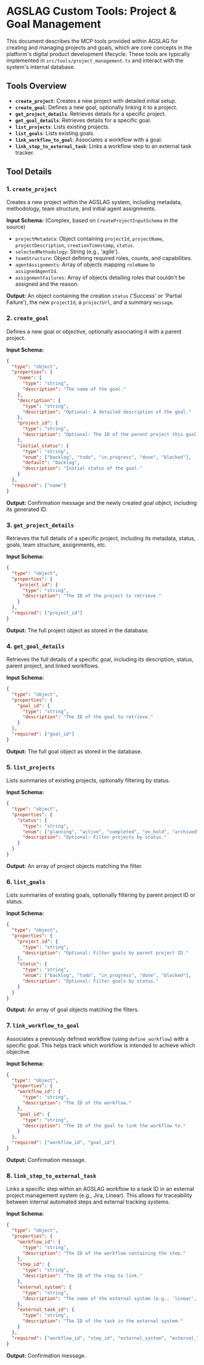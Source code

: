 # AGSLAG Custom Tools: Project & Goal Management

This document describes the MCP tools provided within AGSLAG for creating and managing projects and goals, which are core concepts in the platform's digital product development lifecycle. These tools are typically implemented in `src/tools/project_management.ts` and interact with the system's internal database.

## Tools Overview

*   **`create_project`**: Creates a new project with detailed initial setup.
*   **`create_goal`**: Defines a new goal, optionally linking it to a project.
*   **`get_project_details`**: Retrieves details for a specific project.
*   **`get_goal_details`**: Retrieves details for a specific goal.
*   **`list_projects`**: Lists existing projects.
*   **`list_goals`**: Lists existing goals.
*   **`link_workflow_to_goal`**: Associates a workflow with a goal.
*   **`link_step_to_external_task`**: Links a workflow step to an external task tracker.

## Tool Details

### 1. `create_project`

Creates a new project within the AGSLAG system, including metadata, methodology, team structure, and initial agent assignments.

**Input Schema:** (Complex, based on `CreateProjectInputSchema` in the source)
*   `projectMetadata`: Object containing `projectId`, `projectName`, `projectDescription`, `creationTimestamp`, `status`.
*   `selectedMethodology`: String (e.g., 'agile').
*   `teamStructure`: Object defining required roles, counts, and capabilities.
*   `agentAssignments`: Array of objects mapping `roleName` to `assignedAgentId`.
*   `assignmentFailures`: Array of objects detailing roles that couldn't be assigned and the reason.

**Output:** An object containing the creation `status` ('Success' or 'Partial Failure'), the new `projectId`, a `projectUrl`, and a summary `message`.

### 2. `create_goal`

Defines a new goal or objective, optionally associating it with a parent project.

**Input Schema:**

```json
{
  "type": "object",
  "properties": {
    "name": {
      "type": "string",
      "description": "The name of the goal."
    },
    "description": {
      "type": "string",
      "description": "Optional: A detailed description of the goal."
    },
    "project_id": {
      "type": "string",
      "description": "Optional: The ID of the parent project this goal belongs to."
    },
    "initial_status": {
      "type": "string",
      "enum": ["backlog", "todo", "in_progress", "done", "blocked"],
      "default": "backlog",
      "description": "Initial status of the goal."
    }
  },
  "required": ["name"]
}
```

**Output:** Confirmation message and the newly created goal object, including its generated ID.

### 3. `get_project_details`

Retrieves the full details of a specific project, including its metadata, status, goals, team structure, assignments, etc.

**Input Schema:**

```json
{
  "type": "object",
  "properties": {
    "project_id": {
      "type": "string",
      "description": "The ID of the project to retrieve."
    }
  },
  "required": ["project_id"]
}
```

**Output:** The full project object as stored in the database.

### 4. `get_goal_details`

Retrieves the full details of a specific goal, including its description, status, parent project, and linked workflows.

**Input Schema:**

```json
{
  "type": "object",
  "properties": {
    "goal_id": {
      "type": "string",
      "description": "The ID of the goal to retrieve."
    }
  },
  "required": ["goal_id"]
}
```

**Output:** The full goal object as stored in the database.

### 5. `list_projects`

Lists summaries of existing projects, optionally filtering by status.

**Input Schema:**

```json
{
  "type": "object",
  "properties": {
    "status": {
      "type": "string",
      "enum": ["planning", "active", "completed", "on_hold", "archived"],
      "description": "Optional: Filter projects by status."
    }
  }
}
```

**Output:** An array of project objects matching the filter.

### 6. `list_goals`

Lists summaries of existing goals, optionally filtering by parent project ID or status.

**Input Schema:**

```json
{
  "type": "object",
  "properties": {
    "project_id": {
      "type": "string",
      "description": "Optional: Filter goals by parent project ID."
    },
    "status": {
      "type": "string",
      "enum": ["backlog", "todo", "in_progress", "done", "blocked"],
      "description": "Optional: Filter goals by status."
    }
  }
}
```

**Output:** An array of goal objects matching the filters.

### 7. `link_workflow_to_goal`

Associates a previously defined workflow (using `define_workflow`) with a specific goal. This helps track which workflow is intended to achieve which objective.

**Input Schema:**

```json
{
  "type": "object",
  "properties": {
    "workflow_id": {
      "type": "string",
      "description": "The ID of the workflow."
    },
    "goal_id": {
      "type": "string",
      "description": "The ID of the goal to link the workflow to."
    }
  },
  "required": ["workflow_id", "goal_id"]
}
```

**Output:** Confirmation message.

### 8. `link_step_to_external_task`

Links a specific step within an AGSLAG workflow to a task ID in an external project management system (e.g., Jira, Linear). This allows for traceability between internal automated steps and external tracking systems.

**Input Schema:**

```json
{
  "type": "object",
  "properties": {
    "workflow_id": {
      "type": "string",
      "description": "The ID of the workflow containing the step."
    },
    "step_id": {
      "type": "string",
      "description": "The ID of the step to link."
    },
    "external_system": {
      "type": "string",
      "description": "The name of the external system (e.g., 'linear', 'jira')."
    },
    "external_task_id": {
      "type": "string",
      "description": "The ID of the task in the external system."
    }
  },
  "required": ["workflow_id", "step_id", "external_system", "external_task_id"]
}
```

**Output:** Confirmation message.
